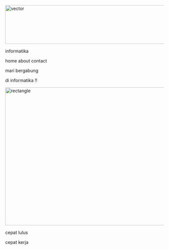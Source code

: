 <div>
  <link href="./c_desktop1.css" rel="stylesheet" />
  <div class="c_desktop1-frame">
    <img
      src="./assets/32.svg"
      alt="vector"
      width="1440"
      height="122.5"
      class="c_desktop1-vector"
      />
    <div class="c_desktop1-text">
      <p class="c_desktop1-text01">informatika</p>
    </div>
    <div class="c_desktop1-text02">
      <p class="c_desktop1-text03">home about contact</p>
    </div>
    <div class="c_desktop1-text04">
      <p class="c_desktop1-text05">mari bergabung</p>
      <p class="c_desktop1-text06">di informatika !!</p>
    </div>
    <img
      src="./assets/313.jpg"
      alt="rectangle"
      width="775"
      height="438"
      class="c_desktop1-rectangle"
      />
    <div class="c_desktop1-text07">
      <p class="c_desktop1-text08">cepat lulus</p>
      <p class="c_desktop1-text09">cepat kerja</p>
    </div>
  </div>
</div>
